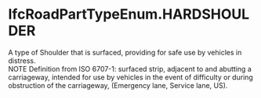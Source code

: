 IfcRoadPartTypeEnum.HARDSHOULDER
================================
A type of Shoulder that is surfaced, providing for safe use by vehicles in
distress.  
NOTE Definition from ISO 6707-1: surfaced strip, adjacent to and abutting a
carriageway, intended for use by vehicles in the event of difficulty or during
obstruction of the carriageway, (Emergency lane, Service lane, US).  


